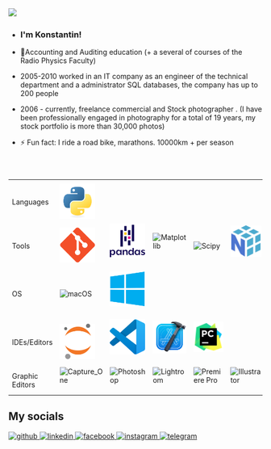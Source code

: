 <img src="https://media.licdn.com/dms/image/C5603AQER5MDxRab0XQ/profile-displayphoto-shrink_800_800/0/1517493377567?e=1719446400&v=beta&t=c6M602h6jkBhpaN6dYYy9dtKV3T6L2jmAZNAiW57qao"  style="width: 250px" />  

- ### I'm Konstantin!  
  

- 🔭Accounting and Auditing education (+ a several of courses of the Radio Physics Faculty)  
  

- 2005-2010 worked in an IT company as an engineer of the technical department and a administrator SQL databases, the company has up to 200 people 
  

- 2006 - currently, freelance commercial and Stock photographer . (I have been professionally engaged in photography for a total of 19 years, my stock portfolio is more than 30,000 photos)  
  

- ⚡ Fun fact:  I ride a road bike, marathons.  10000km + per season
<br/>  








<table>
  
</td>
</tr>
</table>
<table>




<td>
  <tr>
      <td> Languages </td>
      <td>
          <img src="https://github.com/devicons/devicon/blob/master/icons/python/python-original.svg" title="Python" width="70"/>&nbsp;
      </td>
  </tr>
  <tr>
      <td> Tools </td>
      <td>
           <img src="https://github.com/devicons/devicon/blob/master/icons/git/git-original.svg" title="Git" width="70"/>&nbsp;
      </td>
      <td>
           <img src="https://github.com/devicons/devicon/blob/master/icons/pandas/pandas-original-wordmark.svg" title="Pandas" width="70"/>&nbsp;
      </td>
      <td>
           <img src="https://upload.wikimedia.org/wikipedia/commons/8/84/Matplotlib_icon.svg" title="Matplotlib" width="70"/>&nbsp;
      </td>
      <td>
           <img src="https://upload.wikimedia.org/wikipedia/commons/b/b2/SCIPY_2.svg" title="Scipy" width="70"/>&nbsp;
      </td>
      <td> 
           <img src="https://github.com/devicons/devicon/blob/master/icons/numpy/numpy-original.svg" title="Numpy" width="70"/>&nbsp;
      </td>
     <td> 
           <img src="https://upload.wikimedia.org/wikipedia/commons/0/05/Scikit_learn_logo_small.svg" title="Sklearn" width="70"/>&nbsp;
      </td>
  </tr>
  <tr>
      <td> OS </td>
      <td>
           <img src="https://upload.wikimedia.org/wikipedia/de/b/b1/MacOS-Logo.svg" title="macOS" width="70"/>&nbsp;
      </td>
      <td>
           <img src="https://github.com/devicons/devicon/blob/master/icons/windows8/windows8-original.svg" title="Windows" width="70"/>&nbsp;
      </td>
    
  </tr>
  <tr>
     <td> IDEs/Editors </td>
      <td>
           <img src="https://github.com/devicons/devicon/blob/master/icons/jupyter/jupyter-original.svg" title="Jupyter" width="70"/>&nbsp;
      </td>
      <td>
           <img src="https://github.com/devicons/devicon/blob/master/icons/vscode/vscode-original.svg" title="Visual Studio Code" width="70"/>&nbsp;
      </td>
      <td>
           <img src="https://github.com/devicons/devicon/blob/master/icons/xcode/xcode-original.svg" title="Xcode" width="70"/>&nbsp;
      </td>
      <td>
           <img src="https://github.com/devicons/devicon/blob/master/icons/pycharm/pycharm-original.svg" title="Pycharm" width="70"/>&nbsp;
      </td>
  </tr>
 <tr>
     <td> Graphic Editors </td>
      <td>
           <img src="https://upload.wikimedia.org/wikipedia/commons/1/1c/Capture_One_New_Logo_.png" title="Capture_One" width="70"/>&nbsp;     
      </td>
      <td>
           <img src="https://profilinator.rishav.dev/skills-assets/photoshop-plain.svg" title="Photoshop" width="70"/>&nbsp;
      </td>
      <td>
           <img src="https://profilinator.rishav.dev/skills-assets/lightroom.png" title="Lightroom" width="70"/>&nbsp;
      </td>
      <td>
           <img src="https://profilinator.rishav.dev/skills-assets/adobepremierepro.png" title="Premiere Pro" width="70"/>&nbsp;
      </td>
      <td>
           <img src="https://profilinator.rishav.dev/skills-assets/adobe_illustrator-icon.svg" title="Illustrator" width="70"/>&nbsp;
      </td>
  </tr>
  
</table>

## My socials 
<a href="https://github.com/kostamalkov" target="_blank">
<img src=https://img.shields.io/badge/github-%2324292e.svg?&style=for-the-badge&logo=github&logoColor=white alt=github style="margin-bottom: 5px;" />
</a>
<a href="https://linkedin.com/in/malkovkosta" target="_blank">
<img src=https://img.shields.io/badge/linkedin-%231E77B5.svg?&style=for-the-badge&logo=linkedin&logoColor=white alt=linkedin style="margin-bottom: 5px;" />
</a>
<a href="https://www.facebook.com/malkovphoto" target="_blank">
<img src=https://img.shields.io/badge/facebook-%232E87FB.svg?&style=for-the-badge&logo=facebook&logoColor=white alt=facebook style="margin-bottom: 5px;" />
</a>
<a href="https://instagram.com/malkovkosta" target="_blank">
<img src=https://img.shields.io/badge/instagram-%23000000.svg?&style=for-the-badge&logo=instagram&logoColor=white alt=instagram style="margin-bottom: 5px;" />
<a href="https://t.me/mkostantin" target="_blank">
<img src=https://img.shields.io/badge/Telegram-2CA5E0?style=for-the-badge&logo=telegram&logoColor=white alt=telegram style="margin-bottom: 5px;" /> 
</a>  
<br/>  



 
